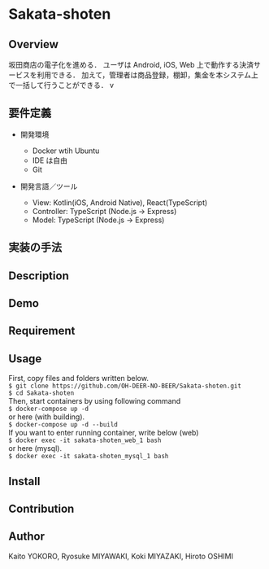 # Sakata-shoten

## Overview

坂田商店の電子化を進める．
ユーザは Android, iOS, Web 上で動作する決済サービスを利用できる．
加えて，管理者は商品登録，棚卸，集金を本システム上で一括して行うことができる．
v

## 要件定義

-   開発環境

    -   Docker wtih Ubuntu
    -   IDE は自由
    -   Git

-   開発言語／ツール
    -   View: Kotlin(iOS, Android Native), React(TypeScript)
    -   Controller: TypeScript (Node.js -> Express)
    -   Model: TypeScript (Node.js -> Express)

## 実装の手法

## Description

## Demo

## Requirement

## Usage

First, copy files and folders written below.  
`$ git clone https://github.com/OH-DEER-NO-BEER/Sakata-shoten.git`  
`$ cd Sakata-shoten`  
Then, start containers by using following command  
`$ docker-compose up -d`  
or here (with building).  
`$ docker-compose up -d --build`  
If you want to enter running container, write below (web)  
`$ docker exec -it sakata-shoten_web_1 bash`  
or here (mysql).  
`$ docker exec -it sakata-shoten_mysql_1 bash`

## Install

## Contribution

## Author

Kaito YOKORO, Ryosuke MIYAWAKI, Koki MIYAZAKI, Hiroto OSHIMI
